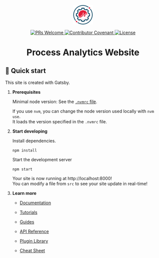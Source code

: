 <p align="center">
    <p align="center">
      <a href="https://github.com/process-analytics/process-analytics.dev">
        <img alt="Process Analytics Logo" src="src/images/logo.svg" width="64" />
      </a>
    </p>
    <p align="center">
        <a href="CONTRIBUTING.md">
          <img alt="PRs Welcome" src="https://img.shields.io/badge/PRs-welcome-ff69b4.svg?style=flat-square"> 
        </a> 
        <a href="https://github.com/process-analytics/.github/blob/main/CODE_OF_CONDUCT.md">
          <img alt="Contributor Covenant" src="https://img.shields.io/badge/Contributor%20Covenant-v2.0%20adopted-ff69b4.svg"> 
        </a> 
        <a href="LICENSE">
          <img alt="License" src="https://img.shields.io/github/license/process-analytics/process-analytics.dev?color=blue"> 
        </a>
    </p>
</p>  
<h1 align="center">
  Process Analytics Website
</h1>

## 🚀 Quick start

This site is created with Gatsby. 

1. **Prerequisites**

   Minimal node version: See the [`.nvmrc` file](.nvmrc). 

   If you use `nvm`, you can change the node version used locally with `nvm use`. \
   It loads the version specified in the `.nvmrc` file.


2. **Start developing**

   Install dependencies.
   ```shell
   npm install
   ```

   Start the development server
    ```shell
    npm start
    ```

    Your site is now running at http://localhost:8000! \
    You can modify a file from `src` to see your site update in real-time!
    

3. **Learn more**

    - [Documentation](https://www.gatsbyjs.com/docs/?utm_source=starter&utm_medium=readme&utm_campaign=minimal-starter)

    - [Tutorials](https://www.gatsbyjs.com/tutorial/?utm_source=starter&utm_medium=readme&utm_campaign=minimal-starter)

    - [Guides](https://www.gatsbyjs.com/tutorial/?utm_source=starter&utm_medium=readme&utm_campaign=minimal-starter)

    - [API Reference](https://www.gatsbyjs.com/docs/api-reference/?utm_source=starter&utm_medium=readme&utm_campaign=minimal-starter)

    - [Plugin Library](https://www.gatsbyjs.com/plugins?utm_source=starter&utm_medium=readme&utm_campaign=minimal-starter)

    - [Cheat Sheet](https://www.gatsbyjs.com/docs/cheat-sheet/?utm_source=starter&utm_medium=readme&utm_campaign=minimal-starter)
